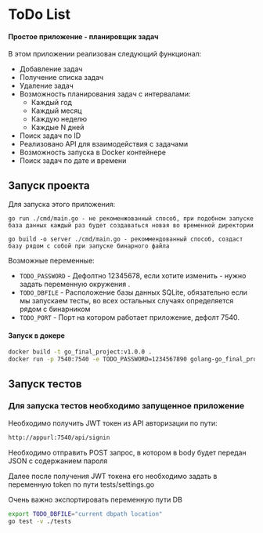 # ToDo List

#### Простое приложение - планировщик задач

В этом приложении реализован следующий функционал:
- Добавление задач
- Получение списка задач
- Удаление задач
- Возможность планирования задач с интервалами:
  * Каждый год
  * Каждый месяц
  * Каждую неделю
  * Каждые N дней
- Поиск задач по ID
- Реализовано API для взаимодействия с задачами
- Возможность запуска в Docker контейнере
- Поиск задач по дате и времени


## Запуск проекта

Для запуска этого приложения:
```
go run ./cmd/main.go - не рекоменжованный способ, при подобном запуске база данных каждый раз будет создаваться новая во временной директории

go build -o server ./cmd/main.go - рекоммендованный способ, создаст базу рядом с собой при запуске бинарного файла
```
Возможные переменные:

- `TODO_PASSWORD` - Дефолтно 12345678, если хотите изменить - нужно задать переменную окружения .
- `TODO_DBFILE` - Расположение базы данных SQLite, обязательно если мы запускаем тесты, во всех остальных случаях определяется рядом с бинарником
- `TODO_PORT` - Порт на котором работает приложение, дефолт 7540.

#### Запуск в докере 
``` bash
docker build -t go_final_project:v1.0.0 .
docker run -p 7540:7540 -e TODO_PASSWORD=1234567890 golang-go_final_project:v1.0.0
```

## Запуск тестов

### Для запуска тестов необходимо запущенное приложение
Необходимо получить JWT токен из API авторизации по пути:
``` bash
http://appurl:7540/api/signin
```
Необходимо отправить POST запрос, в котором в body будет передан JSON с содержанием пароля

Далее после получения JWT токена его необходимо задать в переменную token по пути tests/settings.go

Очень важно экспортировать переменную пути DB
``` bash
export TODO_DBFILE="current dbpath location"
go test -v ./tests
```
